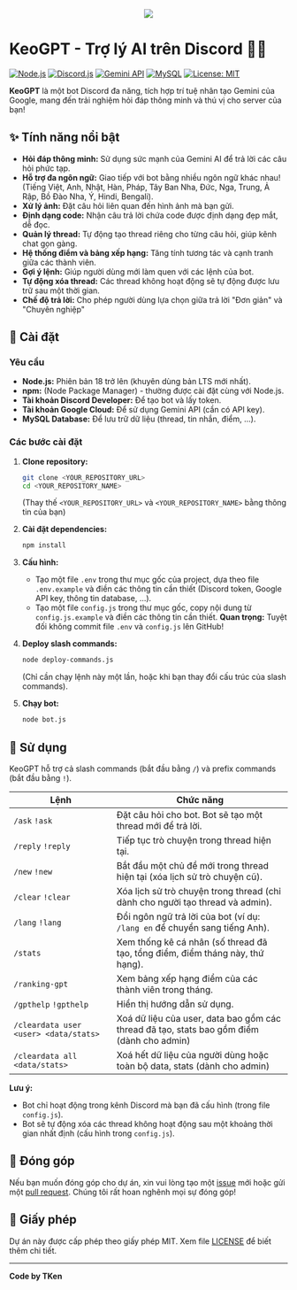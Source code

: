<center>
<img src="https://capsule-render.vercel.app/api?type=waving&color=gradient&height=200&section=header&text=KeoGPT&fontSize=80&fontAlignY=35&animation=twinkling&fontColor=gradient" />
</center>

# KeoGPT - Trợ lý AI trên Discord 🤖💬

[![Node.js](https://img.shields.io/badge/Node.js-v22+-green.svg?style=for-the-badge&logo=node.js)](https://nodejs.org/)
[![Discord.js](https://img.shields.io/badge/Discord.js-v14+-blue.svg?style=for-the-badge&logo=discord)](https://discord.js.org/)
[![Gemini API](https://img.shields.io/badge/Gemini%20API-yellow.svg?style=for-the-badge&logo=google-cloud)](https://ai.google.dev/)
[![MySQL](https://img.shields.io/badge/MySQL-blue.svg?style=for-the-badge&logo=mysql)](https://www.mysql.com/)
[![License: MIT](https://img.shields.io/badge/License-MIT-yellow.svg?style=flat-square)](https://opensource.org/licenses/MIT)

**KeoGPT** là một bot Discord đa năng, tích hợp trí tuệ nhân tạo Gemini của Google, mang đến trải nghiệm hỏi đáp thông minh và thú vị cho server của bạn!

## ✨ Tính năng nổi bật

*   **Hỏi đáp thông minh:** Sử dụng sức mạnh của Gemini AI để trả lời các câu hỏi phức tạp.
*   **Hỗ trợ đa ngôn ngữ:** Giao tiếp với bot bằng nhiều ngôn ngữ khác nhau! (Tiếng Việt, Anh, Nhật, Hàn, Pháp, Tây Ban Nha, Đức, Nga, Trung, Ả Rập, Bồ Đào Nha, Ý, Hindi, Bengali).
*   **Xử lý ảnh:** Đặt câu hỏi liên quan đến hình ảnh mà bạn gửi.
*   **Định dạng code:** Nhận câu trả lời chứa code được định dạng đẹp mắt, dễ đọc.
*   **Quản lý thread:** Tự động tạo thread riêng cho từng câu hỏi, giúp kênh chat gọn gàng.
*   **Hệ thống điểm và bảng xếp hạng:** Tăng tính tương tác và cạnh tranh giữa các thành viên.
*   **Gợi ý lệnh:** Giúp người dùng mới làm quen với các lệnh của bot.
*   **Tự động xóa thread:** Các thread không hoạt động sẽ tự động được lưu trữ sau một thời gian.
* **Chế độ trả lời:** Cho phép người dùng lựa chọn giữa trả lời "Đơn giản" và "Chuyên nghiệp"

## 🚀 Cài đặt

### Yêu cầu

*   **Node.js:** Phiên bản 18 trở lên (khuyên dùng bản LTS mới nhất).
*   **npm:** (Node Package Manager) - thường được cài đặt cùng với Node.js.
*   **Tài khoản Discord Developer:** Để tạo bot và lấy token.
*   **Tài khoản Google Cloud:** Để sử dụng Gemini API (cần có API key).
*   **MySQL Database:** Để lưu trữ dữ liệu (thread, tin nhắn, điểm, ...).

### Các bước cài đặt

1.  **Clone repository:**

    ```bash
    git clone <YOUR_REPOSITORY_URL>
    cd <YOUR_REPOSITORY_NAME>
    ```
     (Thay thế `<YOUR_REPOSITORY_URL>` và `<YOUR_REPOSITORY_NAME>` bằng thông tin của bạn)

2.  **Cài đặt dependencies:**

    ```bash
    npm install
    ```

3.  **Cấu hình:**

    *   Tạo một file `.env` trong thư mục gốc của project, dựa theo file `.env.example` và điền các thông tin cần thiết (Discord token, Google API key, thông tin database, ...).
    *   Tạo một file `config.js` trong thư mục gốc, copy nội dung từ `config.js.example` và điền các thông tin cần thiết.
    **Quan trọng:**  Tuyệt đối không commit file `.env` và `config.js` lên GitHub!

4.  **Deploy slash commands:**

    ```bash
    node deploy-commands.js
    ```
    (Chỉ cần chạy lệnh này một lần, hoặc khi bạn thay đổi cấu trúc của slash commands).

5.  **Chạy bot:**

    ```bash
    node bot.js
    ```

## 🤖 Sử dụng

KeoGPT hỗ trợ cả slash commands (bắt đầu bằng `/`) và prefix commands (bắt đầu bằng `!`).

| Lệnh             | Chức năng                                                                                                       |
| ----------------- | --------------------------------------------------------------------------------------------------------------- |
| `/ask` `!ask`     | Đặt câu hỏi cho bot.  Bot sẽ tạo một thread mới để trả lời.                                                    |
| `/reply` `!reply` | Tiếp tục trò chuyện trong thread hiện tại.                                                                        |
| `/new` `!new`     | Bắt đầu một chủ đề mới trong thread hiện tại (xóa lịch sử trò chuyện cũ).                                     |
| `/clear` `!clear`  | Xóa lịch sử trò chuyện trong thread (chỉ dành cho người tạo thread và admin).                                  |
| `/lang` `!lang`   | Đổi ngôn ngữ trả lời của bot (ví dụ: `/lang en` để chuyển sang tiếng Anh).                                |
| `/stats`         | Xem thống kê cá nhân (số thread đã tạo, tổng điểm, điểm tháng này, thứ hạng).                                    |
| `/ranking-gpt`   | Xem bảng xếp hạng điểm của các thành viên trong tháng.                                                          |
| `/gpthelp` `!gpthelp`      | Hiển thị hướng dẫn sử dụng.                                                                               |
| `/cleardata user <user> <data/stats>`| Xoá dữ liệu của user, data bao gồm các thread đã tạo, stats bao gồm điểm (dành cho admin)
| `/cleardata all <data/stats>`| Xoá hết dữ liệu của người dùng hoặc toàn bộ data, stats (dành cho admin)

**Lưu ý:**

*   Bot chỉ hoạt động trong kênh Discord mà bạn đã cấu hình (trong file `config.js`).
*   Bot sẽ tự động xóa các thread không hoạt động sau một khoảng thời gian nhất định (cấu hình trong `config.js`).

## 🤝 Đóng góp

Nếu bạn muốn đóng góp cho dự án, xin vui lòng tạo một [issue](https://github.com/YOUR_GITHUB_USERNAME/YOUR_REPOSITORY_NAME/issues) mới hoặc gửi một [pull request](https://github.com/YOUR_GITHUB_USERNAME/YOUR_REPOSITORY_NAME/pulls).  Chúng tôi rất hoan nghênh mọi sự đóng góp!

## 📄 Giấy phép

Dự án này được cấp phép theo giấy phép MIT.  Xem file [LICENSE](LICENSE) để biết thêm chi tiết.

---

**Code by TKen**